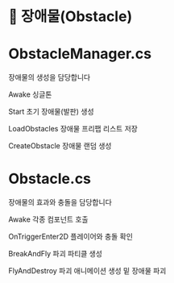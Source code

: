 # 📌 장애물(Obstacle)

# ObstacleManager.cs

장애물의 생성을 담당합니다

Awake
싱글톤

Start
초기 장애물(발판) 생성

LoadObstacles
장애물 프리팹 리스트 저장

CreateObstacle
장애물 랜덤 생성



# Obstacle.cs

장애물의 효과와 충돌을 담당합니다

Awake
각종 컴포넌트 호출

OnTriggerEnter2D
플레이어와 충돌 확인

BreakAndFly
파괴 파티클 생성

FlyAndDestroy
파괴 애니메이션 생성 밑 장애물 파괴
